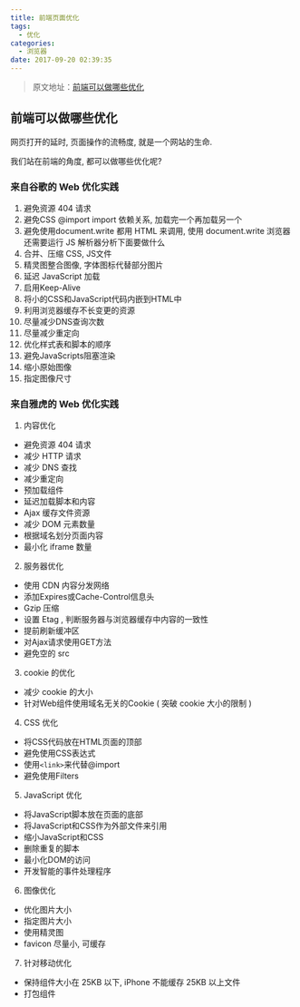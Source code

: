 ```yaml
---
title: 前端页面优化
tags:
  - 优化
categories:
  - 浏览器
date: 2017-09-20 02:39:35
---
```

>原文地址：[前端可以做哪些优化](https://github.com/Xing-Chuan/blog)

## 前端可以做哪些优化

网页打开的延时, 页面操作的流畅度, 就是一个网站的生命.

我们站在前端的角度, 都可以做哪些优化呢?

### 来自谷歌的 Web 优化实践

1. 避免资源 404 请求
2. 避免CSS @import
import 依赖关系, 加载完一个再加载另一个
3. 避免使用document.write
都用 HTML 来调用, 使用 document.write 浏览器还需要运行 JS 解析器分析下面要做什么
4. 合并、压缩 CSS, JS文件
5. 精灵图整合图像, 字体图标代替部分图片
6. 延迟 JavaScript 加载
7. 启用Keep-Alive
8. 将小的CSS和JavaScript代码内嵌到HTML中
9. 利用浏览器缓存不长变更的资源
10. 尽量减少DNS查询次数
11. 尽量减少重定向
12. 优化样式表和脚本的顺序
13. 避免JavaScripts阻塞渲染
14. 缩小原始图像
15. 指定图像尺寸

### 来自雅虎的 Web 优化实践

1. 内容优化
- 避免资源 404 请求
- 减少 HTTP 请求
- 减少 DNS 查找
- 减少重定向
- 预加载组件
- 延迟加载脚本和内容
- Ajax 缓存文件资源
- 减少 DOM 元素数量
- 根据域名划分页面内容
- 最小化 iframe 数量

2. 服务器优化
- 使用 CDN 内容分发网络
- 添加Expires或Cache-Control信息头
- Gzip 压缩
- 设置 Etag , 判断服务器与浏览器缓存中内容的一致性
- 提前刷新缓冲区
- 对Ajax请求使用GET方法
- 避免空的 src

3. cookie 的优化
- 减少 cookie 的大小
- 针对Web组件使用域名无关的Cookie ( 突破 cookie 大小的限制 )

4. CSS 优化
- 将CSS代码放在HTML页面的顶部
- 避免使用CSS表达式
- 使用`<link>`来代替@import
- 避免使用Filters

5. JavaScript 优化
- 将JavaScript脚本放在页面的底部
- 将JavaScript和CSS作为外部文件来引用
- 缩小JavaScript和CSS
- 删除重复的脚本
- 最小化DOM的访问
- 开发智能的事件处理程序

6. 图像优化
- 优化图片大小
- 指定图片大小
- 使用精灵图
- favicon 尽量小, 可缓存

7. 针对移动优化
- 保持组件大小在 25KB 以下, iPhone 不能缓存 25KB 以上文件
- 打包组件
